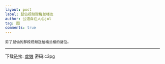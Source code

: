 ```yaml
---
layout: post
label: 鼠仙视频赠梅兰楼友
author: 公道自在人心jul
tag: 图
comments: true
---
```


    剪了鼠仙的那段视频送给梅兰楼的诸位。

---

下载链接: [度娘](https://pan.baidu.com/s/18ADsCmfOVQIKeh7etLsM_w) 密码:c3pg